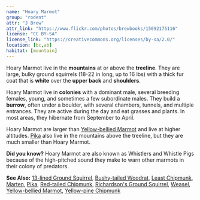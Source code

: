 ```yaml
---
name: "Hoary Marmot"
group: "rodent"
attr: "J Brew"
attr_link: "https://www.flickr.com/photos/brewbooks/15092175116"
license: "CC BY-SA"
license_link: "https://creativecommons.org/licenses/by-sa/2.0/"
location: [bc,ab]
habitat: [mountain]
---
```

Hoary Marmot live in the **mountains** at or above the **treeline**. They are large, bulky ground squirrels (18-22 in long, up to 16 lbs) with a thick fur coat that is **white** over the **upper back** and **shoulders**.

Hoary Marmot live in **colonies** with a dominant male, several breeding females, young, and sometimes a few subordinate males. They build a **burrow**, often under a boulder, with several chambers, tunnels, and multiple entrances. They are active during the day and eat grasses and plants. In most areas, they hibernate from September to April.

Hoary Marmot are larger than [Yellow-bellied Marmot](/animals/yelbelmar/) and live at higher altitudes. [Pika](/animals/pika/) also live in the mountains above the treeline, but they are much smaller than Hoary Marmot.

**Did you know?** Hoary Marmot are also known as Whistlers and Whistle Pigs because of the high-pitched sound they make to warn other marmots in their colony of predators.

<!-- generated, do not edit -->
**See Also:**
[13-lined Ground Squirrel](/animals/13linegs/),
[Bushy-tailed Woodrat](/animals/buwrat/),
[Least Chipmunk](/animals/leastchip/),
[Marten](/animals/marten/),
[Pika](/animals/pika/),
[Red-tailed Chipmunk](/animals/retchip/),
[Richardson's Ground Squirrel](/animals/richgs/),
[Weasel](/animals/weasel/),
[Yellow-bellied Marmot](/animals/yelbelmar/),
[Yellow-pine Chipmunk](/animals/yelpchip/)
